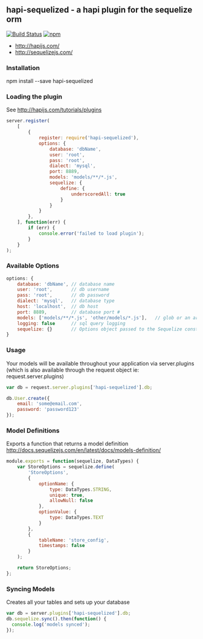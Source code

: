 ## hapi-sequelized - a hapi plugin for the sequelize orm

[![Build Status](https://travis-ci.org/danecando/hapi-sequelized.svg)](https://travis-ci.org/danecando/hapi-sequelized)
[![npm](https://img.shields.io/npm/dm/localeval.svg)](https://www.npmjs.com/package/hapi-sequelized)

* http://hapijs.com/
* http://sequelizejs.com/

### Installation
npm install --save hapi-sequelized

### Loading the plugin
See http://hapijs.com/tutorials/plugins     

```javascript
server.register(
    [
        {
            register: require('hapi-sequelized'),
            options: {
                database: 'dbName',
                user: 'root',
                pass: 'root',
                dialect: 'mysql',
                port: 8889,
                models: 'models/**/*.js',
                sequelize: {
                    define: {
                        underscoredAll: true
                    }
                }
            }
        },
    ], function(err) {
        if (err) {
            console.error('failed to load plugin');
        }
    }
);
```

### Available Options

```javascript
options: {
    database: 'dbName', // database name
    user: 'root',       // db username
    pass: 'root',       // db password
    dialect: 'mysql',   // database type
    host: 'localhost',  // db host
    port: 8889,         // database port #
    models: ['models/**/*.js', 'other/models/*.js'],   // glob or an array of globs to directories containing your sequelize models
    logging: false      // sql query logging
    sequelize: {}       // Options object passed to the Sequelize constructor http://docs.sequelizejs.com/en/latest/api/sequelize/#new-sequelizedatabase-usernamenull-passwordnull-options
}
```

### Usage
Your models will be available throughout your application via server.plugins (which is also available through the request object ie: request.server.plugins)

```javascript
var db = request.server.plugins['hapi-sequelized'].db;

db.User.create({
    email: 'some@email.com',
    password: 'password123'
});
```

### Model Definitions
Exports a function that returns a model definition 
http://docs.sequelizejs.com/en/latest/docs/models-definition/

```javascript
module.exports = function(sequelize, DataTypes) {
    var StoreOptions = sequelize.define(
        'StoreOptions',
        {
            optionName: {
                type: DataTypes.STRING,
                unique: true,
                allowNull: false
            },
            optionValue: {
                type: DataTypes.TEXT
            }
        },
        {
            tableName: 'store_config',
            timestamps: false
        }
    );

    return StoreOptions;
};
```

### Syncing Models
Creates all your tables and sets up your database

```javascript
var db = server.plugins['hapi-sequelized'].db;
db.sequelize.sync().then(function() {
  console.log('models synced');
});
```